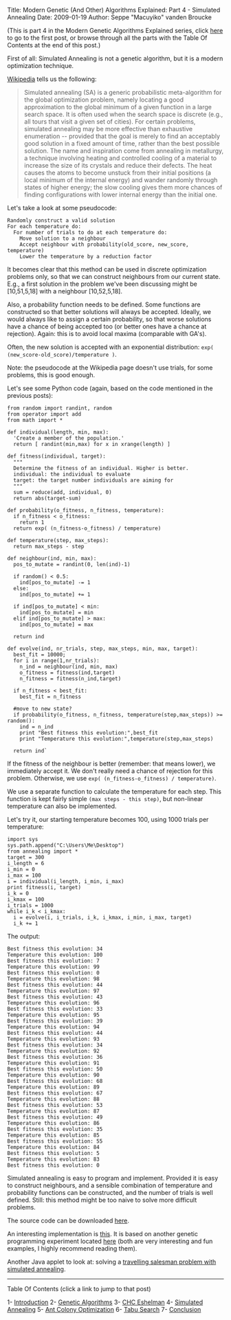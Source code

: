 Title: Modern Genetic (And Other) Algorithms Explained: Part 4 - Simulated Annealing
Date: 2009-01-19
Author: Seppe "Macuyiko" vanden Broucke

(This is part 4 in the Modern Genetic Algorithms Explained series, click [here](|filename|2009_01_modern-genetic-and-other-algorithms-1.md) to go to the first post, or browse through all the parts with the Table Of Contents at the end of this post.)

First of all: Simulated Annealing is not a genetic algorithm, but it is a modern optimization technique.

[Wikipedia](http://en.wikipedia.org/wiki/Simulated_Annealing) tells us the following:

> Simulated annealing (SA) is a generic probabilistic meta-algorithm for the global optimization problem, namely locating a good approximation to the global minimum of a given function in a large search space. It is often used when the search space is discrete (e.g., all tours that visit a given set of cities). For certain problems, simulated annealing may be more effective than exhaustive enumeration -- provided that the goal is merely to find an acceptably good solution in a fixed amount of time, rather than the best possible solution.
> The name and inspiration come from annealing in metallurgy, a technique involving heating and controlled cooling of a material to increase the size of its crystals and reduce their defects. The heat causes the atoms to become unstuck from their initial positions (a local minimum of the internal energy) and wander randomly through states of higher energy; the slow cooling gives them more chances of finding configurations with lower internal energy than the initial one.

Let's take a look at some pseudocode:

	Randomly construct a valid solution
	For each temperature do:
	  For number of trials to do at each temperature do:
	    Move solution to a neighbour
	    Accept neighbour with probability(old_score, new_score, temperature)
	    Lower the temperature by a reduction factor

It becomes clear that this method can be used in discrete optimization problems only, so that we can construct neighbours from our current state. E.g., a first solution in the problem we've been discussing might be [10,51,5,18] with a neighbour [10,52,5,18].

Also, a probability function needs to be defined. Some functions are constructed so that better solutions will always be accepted. Ideally, we would always like to assign a certain probability, so that worse solutions have a chance of being accepted too (or better ones have a chance at rejection). Again: this is to avoid local maxima (comparable with GA's).

Often, the new solution is accepted with an exponential distribution: `exp( (new_score-old_score)/temperature )`.

Note: the pseudocode at the Wikipedia page doesn't use trials, for some problems, this is good enough.

Let's see some Python code (again, based on the code mentioned in the previous posts):

	from random import randint, random
	from operator import add
	from math import *

	def individual(length, min, max):
	  'Create a member of the population.'
	  return [ randint(min,max) for x in xrange(length) ]

	def fitness(individual, target):
	  """
	  Determine the fitness of an individual. Higher is better.
	  individual: the individual to evaluate
	  target: the target number individuals are aiming for
	  """
	  sum = reduce(add, individual, 0)
	  return abs(target-sum)

	def probability(o_fitness, n_fitness, temperature):
	  if n_fitness < o_fitness:
	    return 1
	  return exp( (n_fitness-o_fitness) / temperature)

	def temperature(step, max_steps):
	  return max_steps - step

	def neighbour(ind, min, max):
	  pos_to_mutate = randint(0, len(ind)-1)

	  if random() < 0.5:
	    ind[pos_to_mutate] -= 1
	  else:
	    ind[pos_to_mutate] += 1

	  if ind[pos_to_mutate] < min:
	    ind[pos_to_mutate] = min
	  elif ind[pos_to_mutate] > max:
	    ind[pos_to_mutate] = max

	  return ind

	def evolve(ind, nr_trials, step, max_steps, min, max, target):
	  best_fit = 10000;
	  for i in range(1,nr_trials):
	    n_ind = neighbour(ind, min, max)
	    o_fitness = fitness(ind,target)
	    n_fitness = fitness(n_ind,target)

	  if n_fitness < best_fit:
	    best_fit = n_fitness

	  #move to new state?
	  if probability(o_fitness, n_fitness, temperature(step,max_steps)) >= random():
	    ind = n_ind
	    print "Best fitness this evolution:",best_fit
	    print "Temperature this evolution:",temperature(step,max_steps)

	  return ind`

If the fitness of the neighbour is better (remember: that means lower), we immediately accept it. We don't really need a chance of rejection for this problem. Otherwise, we use `exp( (n_fitness-o_fitness) / temperature)`.

We use a separate function to calculate the temperature for each step. This function is kept fairly simple `(max steps - this step)`, but non-linear temperature can also be implemented.

Let's try it, our starting temperature becomes 100, using 1000 trials per temperature:

	import sys
	sys.path.append("C:\Users\Me\Desktop")
	from annealing import *
	target = 300
	i_length = 6
	i_min = 0
	i_max = 100
	i = individual(i_length, i_min, i_max)
	print fitness(i, target)
	i_k = 0
	i_kmax = 100
	i_trials = 1000
	while i_k < i_kmax:
	  i = evolve(i, i_trials, i_k, i_kmax, i_min, i_max, target)
	  i_k += 1

The output:

	Best fitness this evolution: 34
	Temperature this evolution: 100
	Best fitness this evolution: 7
	Temperature this evolution: 99
	Best fitness this evolution: 0
	Temperature this evolution: 98
	Best fitness this evolution: 44
	Temperature this evolution: 97
	Best fitness this evolution: 43
	Temperature this evolution: 96
	Best fitness this evolution: 33
	Temperature this evolution: 95
	Best fitness this evolution: 39
	Temperature this evolution: 94
	Best fitness this evolution: 44
	Temperature this evolution: 93
	Best fitness this evolution: 34
	Temperature this evolution: 92
	Best fitness this evolution: 36
	Temperature this evolution: 91
	Best fitness this evolution: 50
	Temperature this evolution: 90
	Best fitness this evolution: 68
	Temperature this evolution: 89
	Best fitness this evolution: 67
	Temperature this evolution: 88
	Best fitness this evolution: 53
	Temperature this evolution: 87
	Best fitness this evolution: 49
	Temperature this evolution: 86
	Best fitness this evolution: 35
	Temperature this evolution: 85
	Best fitness this evolution: 55
	Temperature this evolution: 84
	Best fitness this evolution: 5
	Temperature this evolution: 83
	Best fitness this evolution: 0

Simulated annealing is easy to program and implement. Provided it is easy to construct neighbours, and a sensible combination of temperature and probability functions can be constructed, and the number of trials is well defined. Still: this method might be too naive to solve more difficult problems.

The source code can be downloaded [here](http://www.macuyiko.com/files/ga/ga_annealing.zip).

An interesting implementation is [this](http://alteredqualia.com/visualization/evolve/). It is based on another genetic programming experiment located [here](http://rogeralsing.com/2008/12/07/genetic-programming-evolution-of-mona-lisa/) (both are very interesting and fun examples, I highly recommend reading them).

Another Java applet to look at: solving a [travelling salesman problem with simulated annealing](http://www.heatonresearch.com/articles/64/page1.html).

-----

Table Of Contents (click a link to jump to that post)

1- [Introduction](|filename|2009_01_modern-genetic-and-other-algorithms-1.md)
2- [Genetic Algorithms](|filename|2009_01_modern-genetic-and-other-algorithms-2.md)
3- [CHC Eshelman](|filename|2009_01_modern-genetic-and-other-algorithms-3.md)
4- [Simulated Annealing](|filename|2009_01_modern-genetic-and-other-algorithms-4.md)
5- [Ant Colony Optimization](|filename|2009_01_modern-genetic-and-other-algorithms-5.md)
6- [Tabu Search](|filename|2009_01_modern-genetic-and-other-algorithms-6.md)
7- [Conclusion](|filename|2009_01_modern-genetic-and-other-algorithms-7.md)